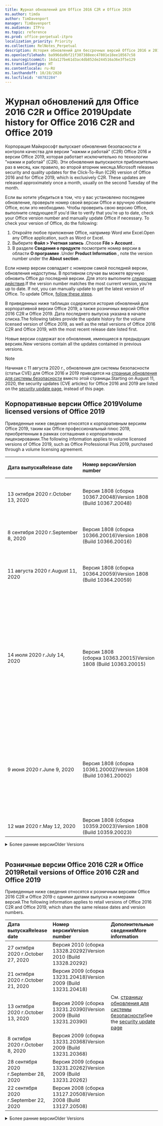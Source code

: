 ```yaml
---
title: Журнал обновлений для Office 2016 C2R и Office 2019
ms.author: timda
author: TimDavenport
manager: TimDavenport
ms.audience: ITPro
ms.topic: reference
ms.prod: office-perpetual-itpro
localization_priority: Priority
ms.collection: RelNotes_Perpetual
description: История обновлений для бессрочных версий Office 2016 и 2019 с технологией "нажми и работай" (C2R) для ИТ-специалистов
ms.openlocfilehash: ba996da9bf21f307388eec47801e18ee10567c58
ms.sourcegitcommit: 16da127be61d3ac4db852de244516a36e3f5e129
ms.translationtype: HT
ms.contentlocale: ru-RU
ms.lasthandoff: 10/28/2020
ms.locfileid: "48782284"
---
```

# <a name="update-history-for-office-2016-c2r-and-office-2019"></a><span data-ttu-id="4b2a7-103">Журнал обновлений для Office 2016 C2R и Office 2019</span><span class="sxs-lookup"><span data-stu-id="4b2a7-103">Update history for Office 2016 C2R and Office 2019</span></span>

<span data-ttu-id="4b2a7-p101">Корпорация Майкрософт выпускает обновления безопасности и контроля качества для версии "нажми и работай" (C2R) Office 2016 и версии Office 2019, которая работает исключительно по технологии "нажми и работай" (C2R). Эти обновления выпускаются приблизительно раз в месяц, как правило, во второй вторник месяца.</span><span class="sxs-lookup"><span data-stu-id="4b2a7-p101">Microsoft releases security and quality updates for the Click-To-Run (C2R) version of Office 2016 and for Office 2019, which is exclusively C2R. These updates are released approximately once a month, usually on the second Tuesday of the month.</span></span>

<span data-ttu-id="4b2a7-p102">Если вы хотите убедиться в том, что у вас установлено последнее обновление, проверьте номер своей версии Office и вручную обновите Office, если это необходимо. Чтобы проверить свою версию Office, выполните следующее:</span><span class="sxs-lookup"><span data-stu-id="4b2a7-p102">If you'd like to verify that you're up to date, check your Office version number and manually update Office if necessary. To check your version of Office, do the following:</span></span>

  1.    <span data-ttu-id="4b2a7-108">Откройте любое приложение Office, например Word или Excel.</span><span class="sxs-lookup"><span data-stu-id="4b2a7-108">Open any Office application, such as Word or Excel.</span></span>
  2.    <span data-ttu-id="4b2a7-109">Выберите **Файл > Учетная запись** .</span><span class="sxs-lookup"><span data-stu-id="4b2a7-109">Choose **File > Account** .</span></span>
  3.    <span data-ttu-id="4b2a7-110">В разделе **Сведения о продукте** посмотрите номер версии в области **О программе** .</span><span class="sxs-lookup"><span data-stu-id="4b2a7-110">Under **Product Information** , note the version number under the **About section** .</span></span>

<span data-ttu-id="4b2a7-p103">Если номер версии совпадает с номером самой последней версии, обновления недоступны. В противном случае вы можете вручную обновить Office до последней версии. Для этого выполните [следующие действия](https://support.office.com/article/2ab296f3-7f03-43a2-8e50-46de917611c5).</span><span class="sxs-lookup"><span data-stu-id="4b2a7-p103">If the version number matches the most current version, you're up to date. If not, you can manually update to get the latest version of Office. To update Office, [follow these steps](https://support.office.com/article/2ab296f3-7f03-43a2-8e50-46de917611c5).</span></span>


<span data-ttu-id="4b2a7-114">В приведенных ниже таблицах содержится история обновлений для корпоративной версии Office 2019, а также розничных версий Office 2016 C2R и Office 2019. Дата последнего выпуска указана в начале списка.</span><span class="sxs-lookup"><span data-stu-id="4b2a7-114">The following tables provide the update history for the volume licensed version of Office 2019, as well as the retail versions of Office 2016 C2R and Office 2019, with the most recent release date listed first.</span></span>

<span data-ttu-id="4b2a7-115">Новые версии содержат все обновления, имеющиеся в предыдущих версиях.</span><span class="sxs-lookup"><span data-stu-id="4b2a7-115">New versions contain all the updates contained in previous versions.</span></span>


 > [!NOTE]
> <span data-ttu-id="4b2a7-116">Начиная с 11 августа 2020 г., обновления для системы безопасности (статьи CVE) для Office 2016 и 2019 приводятся на [странице обновления для системы безопасности](https://docs.microsoft.com/officeupdates/microsoft365-apps-security-updates) вместо этой страницы.</span><span class="sxs-lookup"><span data-stu-id="4b2a7-116">Starting on August 11, 2020, the security updates (CVE articles) for Office 2016 and 2019 are listed on the [security update page](https://docs.microsoft.com/officeupdates/microsoft365-apps-security-updates), instead of this page.</span></span> 


## <a name="volume-licensed-versions-of-office-2019"></a><span data-ttu-id="4b2a7-117">Корпоративные версии Office 2019</span><span class="sxs-lookup"><span data-stu-id="4b2a7-117">Volume licensed versions of Office 2019</span></span>
<span data-ttu-id="4b2a7-118">Приведенные ниже сведения относятся к корпоративным версиям Office 2019, таким как Office профессиональный плюс 2019, приобретенным в рамках соглашения о корпоративном лицензировании.</span><span class="sxs-lookup"><span data-stu-id="4b2a7-118">The following information applies to volume licensed versions of Office 2019, such as Office Professional Plus 2019, purchased through a volume licensing agreement.</span></span>

[//]: # (НЕ УДАЛЯТЬ ТАБЛИЦУ КОРПОРАТИВНЫХ ВЕРСИЙ НАЧАЛО)


|<span data-ttu-id="4b2a7-120">**Дата выпуска**</span><span class="sxs-lookup"><span data-stu-id="4b2a7-120">**Release date**</span></span>|<span data-ttu-id="4b2a7-121">**Номер версии**</span><span class="sxs-lookup"><span data-stu-id="4b2a7-121">**Version number**</span></span>|<span data-ttu-id="4b2a7-122">**Дополнительные сведения**</span><span class="sxs-lookup"><span data-stu-id="4b2a7-122">**More information**</span></span>|
|:-----|:-----|:-----|
|<span data-ttu-id="4b2a7-123">13 октября 2020 г.</span><span class="sxs-lookup"><span data-stu-id="4b2a7-123">October 13, 2020</span></span>|<span data-ttu-id="4b2a7-124">Версия 1808 (сборка 10367.20048)</span><span class="sxs-lookup"><span data-stu-id="4b2a7-124">Version 1808 (Build 10367.20048)</span></span>|<span data-ttu-id="4b2a7-125">См. [страницу обновления для системы безопасности](https://docs.microsoft.com/officeupdates/microsoft365-apps-security-updates)</span><span class="sxs-lookup"><span data-stu-id="4b2a7-125">See the [security update page](https://docs.microsoft.com/officeupdates/microsoft365-apps-security-updates)</span></span>  |
|<span data-ttu-id="4b2a7-126">8 сентября 2020 г.</span><span class="sxs-lookup"><span data-stu-id="4b2a7-126">September 8, 2020</span></span>|<span data-ttu-id="4b2a7-127">Версия 1808 (сборка 10366.20016)</span><span class="sxs-lookup"><span data-stu-id="4b2a7-127">Version 1808 (Build 10366.20016)</span></span>|<span data-ttu-id="4b2a7-128">См. [страницу обновления для системы безопасности](https://docs.microsoft.com/officeupdates/microsoft365-apps-security-updates)</span><span class="sxs-lookup"><span data-stu-id="4b2a7-128">See the [security update page](https://docs.microsoft.com/officeupdates/microsoft365-apps-security-updates)</span></span> |
|<span data-ttu-id="4b2a7-129">11 августа 2020 г.</span><span class="sxs-lookup"><span data-stu-id="4b2a7-129">August 11, 2020</span></span>|<span data-ttu-id="4b2a7-130">Версия 1808 (сборка 10364.20059)</span><span class="sxs-lookup"><span data-stu-id="4b2a7-130">Version 1808 (Build 10364.20059)</span></span>|<span data-ttu-id="4b2a7-131">См. [страницу обновления для системы безопасности](https://docs.microsoft.com/officeupdates/microsoft365-apps-security-updates)</span><span class="sxs-lookup"><span data-stu-id="4b2a7-131">See the [security update page](https://docs.microsoft.com/officeupdates/microsoft365-apps-security-updates)</span></span> |
|<span data-ttu-id="4b2a7-132">14 июля 2020 г.</span><span class="sxs-lookup"><span data-stu-id="4b2a7-132">July 14, 2020</span></span>   |<span data-ttu-id="4b2a7-133">Версия 1808 (сборка 10363.20015)</span><span class="sxs-lookup"><span data-stu-id="4b2a7-133">Version 1808 (Build 10363.20015)</span></span>  |[<span data-ttu-id="4b2a7-134">CVE-2020-1342</span><span class="sxs-lookup"><span data-stu-id="4b2a7-134">CVE-2020-1342</span></span>](https://portal.msrc.microsoft.com/ru-RU/security-guidance/advisory/CVE-2020-1342) <br/>[<span data-ttu-id="4b2a7-135">CVE-2020-1349</span><span class="sxs-lookup"><span data-stu-id="4b2a7-135">CVE-2020-1349</span></span>](https://portal.msrc.microsoft.com/ru-RU/security-guidance/advisory/CVE-2020-1349) <br/>[<span data-ttu-id="4b2a7-136">CVE-2020-1445</span><span class="sxs-lookup"><span data-stu-id="4b2a7-136">CVE-2020-1445</span></span>](https://portal.msrc.microsoft.com/ru-RU/security-guidance/advisory/CVE-2020-1445) <br/>[<span data-ttu-id="4b2a7-137">CVE-2020-1446</span><span class="sxs-lookup"><span data-stu-id="4b2a7-137">CVE-2020-1446</span></span>](https://portal.msrc.microsoft.com/ru-RU/security-guidance/advisory/CVE-2020-1446) <br/>[<span data-ttu-id="4b2a7-138">CVE-2020-1447</span><span class="sxs-lookup"><span data-stu-id="4b2a7-138">CVE-2020-1447</span></span>](https://portal.msrc.microsoft.com/ru-RU/security-guidance/advisory/CVE-2020-1447) <br/>[<span data-ttu-id="4b2a7-139">CVE-2020-1448</span><span class="sxs-lookup"><span data-stu-id="4b2a7-139">CVE-2020-1448</span></span>](https://portal.msrc.microsoft.com/ru-RU/security-guidance/advisory/CVE-2020-1448) <br/>[<span data-ttu-id="4b2a7-140">CVE-2020-1449</span><span class="sxs-lookup"><span data-stu-id="4b2a7-140">CVE-2020-1449</span></span>](https://portal.msrc.microsoft.com/ru-RU/security-guidance/advisory/CVE-2020-1449) <br/>|
|<span data-ttu-id="4b2a7-141">9 июня 2020 г.</span><span class="sxs-lookup"><span data-stu-id="4b2a7-141">June 9, 2020</span></span>   |<span data-ttu-id="4b2a7-142">Версия 1808 (сборка 10361.20002)</span><span class="sxs-lookup"><span data-stu-id="4b2a7-142">Version 1808 (Build 10361.20002)</span></span>  |[<span data-ttu-id="4b2a7-143">CVE-2020-1225</span><span class="sxs-lookup"><span data-stu-id="4b2a7-143">CVE-2020-1225</span></span>](https://portal.msrc.microsoft.com/ru-RU/security-guidance/advisory/CVE-2020-1225) <br/> [<span data-ttu-id="4b2a7-144">CVE-2020-1226</span><span class="sxs-lookup"><span data-stu-id="4b2a7-144">CVE-2020-1226</span></span>](https://portal.msrc.microsoft.com/ru-RU/security-guidance/advisory/CVE-2020-1226) <br/>[<span data-ttu-id="4b2a7-145">CVE-2020-1229</span><span class="sxs-lookup"><span data-stu-id="4b2a7-145">CVE-2020-1229</span></span>](https://portal.msrc.microsoft.com/ru-RU/security-guidance/advisory/CVE-2020-1229) <br/>[<span data-ttu-id="4b2a7-146">CVE-2020-1321</span><span class="sxs-lookup"><span data-stu-id="4b2a7-146">CVE-2020-1321</span></span>](https://portal.msrc.microsoft.com/ru-RU/security-guidance/advisory/CVE-2020-1321) <br/>[<span data-ttu-id="4b2a7-147">CVE-2020-1322</span><span class="sxs-lookup"><span data-stu-id="4b2a7-147">CVE-2020-1322</span></span>](https://portal.msrc.microsoft.com/ru-RU/security-guidance/advisory/CVE-2020-1322) <br/>|
|<span data-ttu-id="4b2a7-148">12 мая 2020 г.</span><span class="sxs-lookup"><span data-stu-id="4b2a7-148">May 12, 2020</span></span>   |<span data-ttu-id="4b2a7-149">Версия 1808 (сборка 10359.20023)</span><span class="sxs-lookup"><span data-stu-id="4b2a7-149">Version 1808 (Build 10359.20023)</span></span>  |[<span data-ttu-id="4b2a7-150">CVE-2020-0901</span><span class="sxs-lookup"><span data-stu-id="4b2a7-150">CVE-2020-0901</span></span>](https://portal.msrc.microsoft.com/ru-RU/security-guidance/advisory/CVE-2020-0901) <br/> |


[//]: # (НЕ УДАЛЯТЬ ТАБЛИЦУ КОРПОРАТИВНЫХ ВЕРСИЙ КОНЕЦ)

<details>
<summary><span data-ttu-id="4b2a7-152">Более ранние версии</span><span class="sxs-lookup"><span data-stu-id="4b2a7-152">Older Versions</span></span></summary>
 

[//]: # (НЕ УДАЛЯТЬ СТАРУЮ ТАБЛИЦУ КОРПОРАТИВНЫХ ВЕРСИЙ НАЧАЛО)


|<span data-ttu-id="4b2a7-154">**Дата выпуска**</span><span class="sxs-lookup"><span data-stu-id="4b2a7-154">**Release date**</span></span>|<span data-ttu-id="4b2a7-155">**Номер версии**</span><span class="sxs-lookup"><span data-stu-id="4b2a7-155">**Version number**</span></span>|<span data-ttu-id="4b2a7-156">**Дополнительные сведения**</span><span class="sxs-lookup"><span data-stu-id="4b2a7-156">**More information**</span></span>|
|:-----|:-----|:-----|
|<span data-ttu-id="4b2a7-157">14 апреля 2020 г.</span><span class="sxs-lookup"><span data-stu-id="4b2a7-157">April 14, 2020</span></span>   |<span data-ttu-id="4b2a7-158">Версия 1808 (сборка 10358.20061)</span><span class="sxs-lookup"><span data-stu-id="4b2a7-158">Version 1808 (Build 10358.20061)</span></span>  |[<span data-ttu-id="4b2a7-159">CVE-2020-0760</span><span class="sxs-lookup"><span data-stu-id="4b2a7-159">CVE-2020-0760</span></span>](https://portal.msrc.microsoft.com/ru-RU/security-guidance/advisory/CVE-2020-0760) <br/> [<span data-ttu-id="4b2a7-160">CVE-2020-0906</span><span class="sxs-lookup"><span data-stu-id="4b2a7-160">CVE-2020-0906</span></span>](https://portal.msrc.microsoft.com/ru-RU/security-guidance/advisory/CVE-2020-0906) <br/> [<span data-ttu-id="4b2a7-161">CVE-2020-0961</span><span class="sxs-lookup"><span data-stu-id="4b2a7-161">CVE-2020-0961</span></span>](https://portal.msrc.microsoft.com/ru-RU/security-guidance/advisory/CVE-2020-0961) <br/> [<span data-ttu-id="4b2a7-162">CVE-2020-0980</span><span class="sxs-lookup"><span data-stu-id="4b2a7-162">CVE-2020-0980</span></span>](https://portal.msrc.microsoft.com/ru-RU/security-guidance/advisory/CVE-2020-0980) <br/>[<span data-ttu-id="4b2a7-163">CVE-2020-0991</span><span class="sxs-lookup"><span data-stu-id="4b2a7-163">CVE-2020-0991</span></span>](https://portal.msrc.microsoft.com/ru-RU/security-guidance/advisory/CVE-2020-0991) <br/> |
|<span data-ttu-id="4b2a7-164">10 марта 2020 г.</span><span class="sxs-lookup"><span data-stu-id="4b2a7-164">March 10, 2020</span></span>   |<span data-ttu-id="4b2a7-165">Версия 1808 (сборка 10357.20081)</span><span class="sxs-lookup"><span data-stu-id="4b2a7-165">Version 1808 (Build 10357.20081)</span></span>  |[<span data-ttu-id="4b2a7-166">CVE-2020-0850</span><span class="sxs-lookup"><span data-stu-id="4b2a7-166">CVE-2020-0850</span></span>](https://portal.msrc.microsoft.com/ru-RU/security-guidance/advisory/CVE-2020-0850) <br/> [<span data-ttu-id="4b2a7-167">CVE-2020-0852</span><span class="sxs-lookup"><span data-stu-id="4b2a7-167">CVE-2020-0852</span></span>](https://portal.msrc.microsoft.com/ru-RU/security-guidance/advisory/CVE-2020-0852) <br/> [<span data-ttu-id="4b2a7-168">CVE-2020-0892</span><span class="sxs-lookup"><span data-stu-id="4b2a7-168">CVE-2020-0892</span></span>](https://portal.msrc.microsoft.com/ru-RU/security-guidance/advisory/CVE-2020-0892) <br/>  |
|<span data-ttu-id="4b2a7-169">11 февраля 2020 г.</span><span class="sxs-lookup"><span data-stu-id="4b2a7-169">February 11, 2020</span></span>   |<span data-ttu-id="4b2a7-170">Версия 1808 (сборка 10356.20006)</span><span class="sxs-lookup"><span data-stu-id="4b2a7-170">Version 1808 (Build 10356.20006)</span></span>  |[<span data-ttu-id="4b2a7-171">CVE-2020-0696</span><span class="sxs-lookup"><span data-stu-id="4b2a7-171">CVE-2020-0696</span></span>](https://portal.msrc.microsoft.com/ru-RU/security-guidance/advisory/CVE-2020-0696) <br/> [<span data-ttu-id="4b2a7-172">CVE-2020-0759</span><span class="sxs-lookup"><span data-stu-id="4b2a7-172">CVE-2020-0759</span></span>](https://portal.msrc.microsoft.com/ru-RU/security-guidance/advisory/CVE-2020-0759) <br/>  |


[//]: # (НЕ УДАЛЯТЬ СТАРУЮ ТАБЛИЦУ КОРПОРАТИВНЫХ ВЕРСИЙ КОНЕЦ)

</details>


<br/>

## <a name="retail-versions-of-office-2016-c2r-and-office-2019"></a><span data-ttu-id="4b2a7-174">Розничные версии Office 2016 C2R и Office 2019</span><span class="sxs-lookup"><span data-stu-id="4b2a7-174">Retail versions of Office 2016 C2R and Office 2019</span></span>
<span data-ttu-id="4b2a7-175">Приведенные ниже сведения относятся к розничным версиям Office 2016 C2R и Office 2019 c одними датами выпуска и номерами версий.</span><span class="sxs-lookup"><span data-stu-id="4b2a7-175">The following information applies to retail versions of Office 2016 C2R and Office 2019, which share the same release dates and version numbers.</span></span>

[//]: # (НЕ УДАЛЯТЬ ТАБЛИЦУ РОЗНИЧНЫХ ВЕРСИЙ НАЧАЛО)


|<span data-ttu-id="4b2a7-177">**Дата выпуска**</span><span class="sxs-lookup"><span data-stu-id="4b2a7-177">**Release date**</span></span>|<span data-ttu-id="4b2a7-178">**Номер версии**</span><span class="sxs-lookup"><span data-stu-id="4b2a7-178">**Version number**</span></span>|<span data-ttu-id="4b2a7-179">**Дополнительные сведения**</span><span class="sxs-lookup"><span data-stu-id="4b2a7-179">**More information**</span></span>|
|:-----|:-----|:-----|
|<span data-ttu-id="4b2a7-180">27 октября 2020 г.</span><span class="sxs-lookup"><span data-stu-id="4b2a7-180">October 27, 2020</span></span>|<span data-ttu-id="4b2a7-181">Версия 2010 (сборка 13328.20292)</span><span class="sxs-lookup"><span data-stu-id="4b2a7-181">Version 2010 (Build 13328.20292)</span></span>| |
|<span data-ttu-id="4b2a7-182">21 октября 2020 г.</span><span class="sxs-lookup"><span data-stu-id="4b2a7-182">October 21, 2020</span></span>|<span data-ttu-id="4b2a7-183">Версия 2009 (сборка 13231.20418)</span><span class="sxs-lookup"><span data-stu-id="4b2a7-183">Version 2009 (Build 13231.20418)</span></span>| |
|<span data-ttu-id="4b2a7-184">13 октября 2020 г.</span><span class="sxs-lookup"><span data-stu-id="4b2a7-184">October 13, 2020</span></span>|<span data-ttu-id="4b2a7-185">Версия 2009 (сборка 13231.20390)</span><span class="sxs-lookup"><span data-stu-id="4b2a7-185">Version 2009 (Build 13231.20390)</span></span>|<span data-ttu-id="4b2a7-186">См. [страницу обновления для системы безопасности](https://docs.microsoft.com/officeupdates/microsoft365-apps-security-updates)</span><span class="sxs-lookup"><span data-stu-id="4b2a7-186">See the [security update page](https://docs.microsoft.com/officeupdates/microsoft365-apps-security-updates)</span></span>  |
|<span data-ttu-id="4b2a7-187">8 октября 2020 г.</span><span class="sxs-lookup"><span data-stu-id="4b2a7-187">October 8, 2020</span></span>|<span data-ttu-id="4b2a7-188">Версия 2009 (сборка 13231.20368)</span><span class="sxs-lookup"><span data-stu-id="4b2a7-188">Version 2009 (Build 13231.20368)</span></span>| |
|<span data-ttu-id="4b2a7-189">28 сентября 2020 г.</span><span class="sxs-lookup"><span data-stu-id="4b2a7-189">September 28, 2020</span></span>|<span data-ttu-id="4b2a7-190">Версия 2009 (сборка 13231.20262)</span><span class="sxs-lookup"><span data-stu-id="4b2a7-190">Version 2009 (Build 13231.20262)</span></span>| |
|<span data-ttu-id="4b2a7-191">22 сентября 2020 г.</span><span class="sxs-lookup"><span data-stu-id="4b2a7-191">September 22, 2020</span></span>|<span data-ttu-id="4b2a7-192">Версия 2008 (сборка 13127.20508)</span><span class="sxs-lookup"><span data-stu-id="4b2a7-192">Version 2008 (Build 13127.20508)</span></span>| |


[//]: # (НЕ УДАЛЯТЬ ТАБЛИЦУ РОЗНИЧНЫХ ВЕРСИЙ КОНЕЦ)

<details>
<summary><span data-ttu-id="4b2a7-194">Более ранние версии</span><span class="sxs-lookup"><span data-stu-id="4b2a7-194">Older Versions</span></span></summary>
 

[//]: # (НЕ УДАЛЯТЬ СТАРУЮ ТАБЛИЦУ РОЗНИЧНЫХ ВЕРСИЙ НАЧАЛО)


|<span data-ttu-id="4b2a7-196">**Дата выпуска**</span><span class="sxs-lookup"><span data-stu-id="4b2a7-196">**Release date**</span></span>|<span data-ttu-id="4b2a7-197">**Номер версии**</span><span class="sxs-lookup"><span data-stu-id="4b2a7-197">**Version number**</span></span>|<span data-ttu-id="4b2a7-198">**Дополнительные сведения**</span><span class="sxs-lookup"><span data-stu-id="4b2a7-198">**More information**</span></span>|
|:-----|:-----|:-----|
|<span data-ttu-id="4b2a7-199">9 сентября 2020 г.</span><span class="sxs-lookup"><span data-stu-id="4b2a7-199">September 9, 2020</span></span>|<span data-ttu-id="4b2a7-200">Версия 2008 (сборка 13127.20408)</span><span class="sxs-lookup"><span data-stu-id="4b2a7-200">Version 2008 (Build 13127.20408)</span></span>|<span data-ttu-id="4b2a7-201">См. [страницу обновления для системы безопасности](https://docs.microsoft.com/officeupdates/microsoft365-apps-security-updates)</span><span class="sxs-lookup"><span data-stu-id="4b2a7-201">See the [security update page](https://docs.microsoft.com/officeupdates/microsoft365-apps-security-updates)</span></span> |
|<span data-ttu-id="4b2a7-202">31 августа 2020 г.</span><span class="sxs-lookup"><span data-stu-id="4b2a7-202">August 31, 2020</span></span>|<span data-ttu-id="4b2a7-203">Версия 2008 (сборка 13127.20296)</span><span class="sxs-lookup"><span data-stu-id="4b2a7-203">Version 2008 (Build 13127.20296)</span></span>| |
|<span data-ttu-id="4b2a7-204">25 августа 2020 г.</span><span class="sxs-lookup"><span data-stu-id="4b2a7-204">August 25, 2020</span></span>|<span data-ttu-id="4b2a7-205">Версия 2007 (сборка 13029.20460)</span><span class="sxs-lookup"><span data-stu-id="4b2a7-205">Version 2007 (Build 13029.20460)</span></span>| |
|<span data-ttu-id="4b2a7-206">11 августа 2020 г.</span><span class="sxs-lookup"><span data-stu-id="4b2a7-206">August 11, 2020</span></span>|<span data-ttu-id="4b2a7-207">Версия 2007 (сборка 13029.20344)</span><span class="sxs-lookup"><span data-stu-id="4b2a7-207">Version 2007 (Build 13029.20344)</span></span>|<span data-ttu-id="4b2a7-208">См. [страницу обновления для системы безопасности](https://docs.microsoft.com/officeupdates/microsoft365-apps-security-updates)</span><span class="sxs-lookup"><span data-stu-id="4b2a7-208">See the [security update page](https://docs.microsoft.com/officeupdates/microsoft365-apps-security-updates)</span></span> |
|<span data-ttu-id="4b2a7-209">30 июля 2020 г.</span><span class="sxs-lookup"><span data-stu-id="4b2a7-209">July 30, 2020</span></span>|<span data-ttu-id="4b2a7-210">Версия 2007 (сборка 13029.20308)</span><span class="sxs-lookup"><span data-stu-id="4b2a7-210">Version 2007 (Build 13029.20308)</span></span>  |<span data-ttu-id="4b2a7-211">Исправления различных ошибок и улучшения производительности.</span><span class="sxs-lookup"><span data-stu-id="4b2a7-211">Various bug and performance fixes.</span></span>  <br/>  |
|<span data-ttu-id="4b2a7-212">28 июля 2020 г.</span><span class="sxs-lookup"><span data-stu-id="4b2a7-212">July 28, 2020</span></span>|<span data-ttu-id="4b2a7-213">Версия 2006 (сборка 13001.20498)</span><span class="sxs-lookup"><span data-stu-id="4b2a7-213">Version 2006 (Build 13001.20498)</span></span>  |<span data-ttu-id="4b2a7-214">Исправления различных ошибок и улучшения производительности.</span><span class="sxs-lookup"><span data-stu-id="4b2a7-214">Various bug and performance fixes.</span></span>  <br/>  |
|<span data-ttu-id="4b2a7-215">14 июля 2020 г.</span><span class="sxs-lookup"><span data-stu-id="4b2a7-215">July 14, 2020</span></span>|<span data-ttu-id="4b2a7-216">Версия 2006 (сборка 13001.20384)</span><span class="sxs-lookup"><span data-stu-id="4b2a7-216">Version 2006 (Build 13001.20384)</span></span>  |[<span data-ttu-id="4b2a7-217">CVE-2020-1342</span><span class="sxs-lookup"><span data-stu-id="4b2a7-217">CVE-2020-1342</span></span>](https://portal.msrc.microsoft.com/ru-RU/security-guidance/advisory/CVE-2020-1342) <br/>[<span data-ttu-id="4b2a7-218">CVE-2020-1349</span><span class="sxs-lookup"><span data-stu-id="4b2a7-218">CVE-2020-1349</span></span>](https://portal.msrc.microsoft.com/ru-RU/security-guidance/advisory/CVE-2020-1349) <br/>[<span data-ttu-id="4b2a7-219">CVE-2020-1445</span><span class="sxs-lookup"><span data-stu-id="4b2a7-219">CVE-2020-1445</span></span>](https://portal.msrc.microsoft.com/ru-RU/security-guidance/advisory/CVE-2020-1445) <br/>[<span data-ttu-id="4b2a7-220">CVE-2020-1446</span><span class="sxs-lookup"><span data-stu-id="4b2a7-220">CVE-2020-1446</span></span>](https://portal.msrc.microsoft.com/ru-RU/security-guidance/advisory/CVE-2020-1446) <br/>[<span data-ttu-id="4b2a7-221">CVE-2020-1447</span><span class="sxs-lookup"><span data-stu-id="4b2a7-221">CVE-2020-1447</span></span>](https://portal.msrc.microsoft.com/ru-RU/security-guidance/advisory/CVE-2020-1447) <br/>[<span data-ttu-id="4b2a7-222">CVE-2020-1449</span><span class="sxs-lookup"><span data-stu-id="4b2a7-222">CVE-2020-1449</span></span>](https://portal.msrc.microsoft.com/ru-RU/security-guidance/advisory/CVE-2020-1449) <br/>[<span data-ttu-id="4b2a7-223">CVE-2020-1458</span><span class="sxs-lookup"><span data-stu-id="4b2a7-223">CVE-2020-1458</span></span>](https://portal.msrc.microsoft.com/ru-RU/security-guidance/advisory/CVE-2020-1458) <br/>|
|<span data-ttu-id="4b2a7-224">30 июня 2020 г.</span><span class="sxs-lookup"><span data-stu-id="4b2a7-224">June 30, 2020</span></span>|<span data-ttu-id="4b2a7-225">Версия 2006 (сборка 13001.20266)</span><span class="sxs-lookup"><span data-stu-id="4b2a7-225">Version 2006 (Build 13001.20266)</span></span>  |<span data-ttu-id="4b2a7-226">Исправления различных ошибок и улучшения производительности.</span><span class="sxs-lookup"><span data-stu-id="4b2a7-226">Various bug and performance fixes.</span></span>  <br/>  |
|<span data-ttu-id="4b2a7-227">24 июня 2020 г.</span><span class="sxs-lookup"><span data-stu-id="4b2a7-227">June 24, 2020</span></span>|<span data-ttu-id="4b2a7-228">Версия 2005 (сборка 12827.20470)</span><span class="sxs-lookup"><span data-stu-id="4b2a7-228">Version 2005 (Build 12827.20470)</span></span>  |<span data-ttu-id="4b2a7-229">Исправления различных ошибок и улучшения производительности.</span><span class="sxs-lookup"><span data-stu-id="4b2a7-229">Various bug and performance fixes.</span></span>  <br/>  |
|<span data-ttu-id="4b2a7-230">9 июня 2020 г.</span><span class="sxs-lookup"><span data-stu-id="4b2a7-230">June 9, 2020</span></span>|<span data-ttu-id="4b2a7-231">Версия 2005 (сборка 12827.20336)</span><span class="sxs-lookup"><span data-stu-id="4b2a7-231">Version 2005 (Build 12827.20336)</span></span>  |[<span data-ttu-id="4b2a7-232">CVE-2020-1225</span><span class="sxs-lookup"><span data-stu-id="4b2a7-232">CVE-2020-1225</span></span>](https://portal.msrc.microsoft.com/ru-RU/security-guidance/advisory/CVE-2020-1225)  <br/> [<span data-ttu-id="4b2a7-233">CVE-2020-1226</span><span class="sxs-lookup"><span data-stu-id="4b2a7-233">CVE-2020-1226</span></span>](https://portal.msrc.microsoft.com/ru-RU/security-guidance/advisory/CVE-2020-1226)  <br/> [<span data-ttu-id="4b2a7-234">CVE-2020-1229</span><span class="sxs-lookup"><span data-stu-id="4b2a7-234">CVE-2020-1229</span></span>](https://portal.msrc.microsoft.com/ru-RU/security-guidance/advisory/CVE-2020-1229)  <br/> [<span data-ttu-id="4b2a7-235">CVE-2020-1321</span><span class="sxs-lookup"><span data-stu-id="4b2a7-235">CVE-2020-1321</span></span>](https://portal.msrc.microsoft.com/ru-RU/security-guidance/advisory/CVE-2020-1321)  <br/> [<span data-ttu-id="4b2a7-236">CVE-2020-1322</span><span class="sxs-lookup"><span data-stu-id="4b2a7-236">CVE-2020-1322</span></span>](https://portal.msrc.microsoft.com/ru-RU/security-guidance/advisory/CVE-2020-1322)  <br/>|
|<span data-ttu-id="4b2a7-237">2 июня 2020 г.</span><span class="sxs-lookup"><span data-stu-id="4b2a7-237">June 2, 2020</span></span>|<span data-ttu-id="4b2a7-238">Версия 2005 (сборка 12827.20268)</span><span class="sxs-lookup"><span data-stu-id="4b2a7-238">Version 2005 (Build 12827.20268)</span></span>  |<span data-ttu-id="4b2a7-239">Исправления различных ошибок и улучшения производительности.</span><span class="sxs-lookup"><span data-stu-id="4b2a7-239">Various bug and performance fixes.</span></span>  <br/>  |
|<span data-ttu-id="4b2a7-240">21 мая 2020 г.</span><span class="sxs-lookup"><span data-stu-id="4b2a7-240">May 21, 2020</span></span>|<span data-ttu-id="4b2a7-241">Версия 2004 (сборка 12730.20352)</span><span class="sxs-lookup"><span data-stu-id="4b2a7-241">Version 2004 (Build 12730.20352)</span></span>  |<span data-ttu-id="4b2a7-242">Исправления различных ошибок и улучшения производительности.</span><span class="sxs-lookup"><span data-stu-id="4b2a7-242">Various bug and performance fixes.</span></span>  <br/>  |
|<span data-ttu-id="4b2a7-243">12 мая 2020 г.</span><span class="sxs-lookup"><span data-stu-id="4b2a7-243">May 12, 2020</span></span>|<span data-ttu-id="4b2a7-244">Версия 2004 (сборка 12730.20270)</span><span class="sxs-lookup"><span data-stu-id="4b2a7-244">Version 2004 (Build 12730.20270)</span></span>  |[<span data-ttu-id="4b2a7-245">CVE-2020-0901</span><span class="sxs-lookup"><span data-stu-id="4b2a7-245">CVE-2020-0901</span></span>](https://portal.msrc.microsoft.com/ru-RU/security-guidance/advisory/CVE-2020-0901)  <br/>  |
|<span data-ttu-id="4b2a7-246">4 мая 2020 г.</span><span class="sxs-lookup"><span data-stu-id="4b2a7-246">May 4, 2020</span></span>|<span data-ttu-id="4b2a7-247">Версия 2004 (сборка 12730.20250)</span><span class="sxs-lookup"><span data-stu-id="4b2a7-247">Version 2004 (Build 12730.20250)</span></span>  |[<span data-ttu-id="4b2a7-248">Ссылка</span><span class="sxs-lookup"><span data-stu-id="4b2a7-248">Link</span></span>](https://support.microsoft.com/office/excel-word-powerpoint-file-becomes-corrupt-when-opening-a-file-that-contains-a-vba-project-or-after-enabling-a-macro-in-an-open-file-ad6ee6ca-db23-4614-a403-282821eb99f6?ui=en-us&rs=en-us&ad=us)<br/>  |
|<span data-ttu-id="4b2a7-249">29 апреля 2020 г.</span><span class="sxs-lookup"><span data-stu-id="4b2a7-249">April 29, 2020</span></span>|<span data-ttu-id="4b2a7-250">Версия 2004 (сборка 12730.20236)</span><span class="sxs-lookup"><span data-stu-id="4b2a7-250">Version 2004 (Build 12730.20236)</span></span>  |<span data-ttu-id="4b2a7-251">Исправления различных ошибок и улучшения производительности.</span><span class="sxs-lookup"><span data-stu-id="4b2a7-251">Various bug and performance fixes.</span></span> <br/>  |
|<span data-ttu-id="4b2a7-252">15 апреля 2020 г.</span><span class="sxs-lookup"><span data-stu-id="4b2a7-252">April 15, 2020</span></span>|<span data-ttu-id="4b2a7-253">Версия 2003 (сборка 12624.20466)</span><span class="sxs-lookup"><span data-stu-id="4b2a7-253">Version 2003 (Build 12624.20466)</span></span>  |<span data-ttu-id="4b2a7-254">Исправления различных ошибок и улучшения производительности.</span><span class="sxs-lookup"><span data-stu-id="4b2a7-254">Various bug and performance fixes.</span></span> <br/>  |
|<span data-ttu-id="4b2a7-255">14 апреля 2020 г.</span><span class="sxs-lookup"><span data-stu-id="4b2a7-255">April 14, 2020</span></span>|<span data-ttu-id="4b2a7-256">Версия 2003 (сборка 12624.20442)</span><span class="sxs-lookup"><span data-stu-id="4b2a7-256">Version 2003 (Build 12624.20442)</span></span>  |[<span data-ttu-id="4b2a7-257">CVE-2020-0760</span><span class="sxs-lookup"><span data-stu-id="4b2a7-257">CVE-2020-0760</span></span>](https://portal.msrc.microsoft.com/ru-RU/security-guidance/advisory/CVE-2020-0760) <br/> [<span data-ttu-id="4b2a7-258">CVE-2020-0906</span><span class="sxs-lookup"><span data-stu-id="4b2a7-258">CVE-2020-0906</span></span>](https://portal.msrc.microsoft.com/ru-RU/security-guidance/advisory/CVE-2020-0906) <br/> [<span data-ttu-id="4b2a7-259">CVE-2020-0961</span><span class="sxs-lookup"><span data-stu-id="4b2a7-259">CVE-2020-0961</span></span>](https://portal.msrc.microsoft.com/ru-RU/security-guidance/advisory/CVE-2020-0961) <br/> [<span data-ttu-id="4b2a7-260">CVE-2020-0979</span><span class="sxs-lookup"><span data-stu-id="4b2a7-260">CVE-2020-0979</span></span>](https://portal.msrc.microsoft.com/ru-RU/security-guidance/advisory/CVE-2020-0979) <br/> [<span data-ttu-id="4b2a7-261">CVE-2020-0980</span><span class="sxs-lookup"><span data-stu-id="4b2a7-261">CVE-2020-0980</span></span>](https://portal.msrc.microsoft.com/ru-RU/security-guidance/advisory/CVE-2020-0980) <br/>[<span data-ttu-id="4b2a7-262">CVE-2020-0991</span><span class="sxs-lookup"><span data-stu-id="4b2a7-262">CVE-2020-0991</span></span>](https://portal.msrc.microsoft.com/ru-RU/security-guidance/advisory/CVE-2020-0991) <br/> |
|<span data-ttu-id="4b2a7-263">31 марта 2020 г.</span><span class="sxs-lookup"><span data-stu-id="4b2a7-263">March 31, 2020</span></span>|<span data-ttu-id="4b2a7-264">Версия 2003 (сборка 12624.20382)</span><span class="sxs-lookup"><span data-stu-id="4b2a7-264">Version 2003 (Build 12624.20382)</span></span>  |<span data-ttu-id="4b2a7-265">Исправления различных ошибок и улучшения производительности.</span><span class="sxs-lookup"><span data-stu-id="4b2a7-265">Various bug and performance fixes.</span></span> <br/>  |
|<span data-ttu-id="4b2a7-266">25 марта 2020 г.</span><span class="sxs-lookup"><span data-stu-id="4b2a7-266">March 25, 2020</span></span>|<span data-ttu-id="4b2a7-267">Версия 2003 (сборка 12624.20320)</span><span class="sxs-lookup"><span data-stu-id="4b2a7-267">Version 2003 (Build 12624.20320)</span></span>  |<span data-ttu-id="4b2a7-268">Исправления различных ошибок и улучшения производительности.</span><span class="sxs-lookup"><span data-stu-id="4b2a7-268">Various bug and performance fixes.</span></span> <br/>  |
|<span data-ttu-id="4b2a7-269">10 марта 2020 г.</span><span class="sxs-lookup"><span data-stu-id="4b2a7-269">March 10, 2020</span></span>|<span data-ttu-id="4b2a7-270">Версия 2002 (сборка 12527.20278)</span><span class="sxs-lookup"><span data-stu-id="4b2a7-270">Version 2002 (Build 12527.20278)</span></span>  |[<span data-ttu-id="4b2a7-271">CVE-2020-0850</span><span class="sxs-lookup"><span data-stu-id="4b2a7-271">CVE-2020-0850</span></span>](https://portal.msrc.microsoft.com/ru-RU/security-guidance/advisory/CVE-2020-0850) <br/> [<span data-ttu-id="4b2a7-272">CVE-2020-0851</span><span class="sxs-lookup"><span data-stu-id="4b2a7-272">CVE-2020-0851</span></span>](https://portal.msrc.microsoft.com/ru-RU/security-guidance/advisory/CVE-2020-0851) <br/> [<span data-ttu-id="4b2a7-273">CVE-2020-0855</span><span class="sxs-lookup"><span data-stu-id="4b2a7-273">CVE-2020-0855</span></span>](https://portal.msrc.microsoft.com/ru-RU/security-guidance/advisory/CVE-2020-0855) <br/> [<span data-ttu-id="4b2a7-274">CVE-2020-0892</span><span class="sxs-lookup"><span data-stu-id="4b2a7-274">CVE-2020-0892</span></span>](https://portal.msrc.microsoft.com/ru-RU/security-guidance/advisory/CVE-2020-0892) <br/>  |
|<span data-ttu-id="4b2a7-275">1 марта 2020 г.</span><span class="sxs-lookup"><span data-stu-id="4b2a7-275">March 1, 2020</span></span>   |<span data-ttu-id="4b2a7-276">Версия 2002 (сборка 12527.20242)</span><span class="sxs-lookup"><span data-stu-id="4b2a7-276">Version 2002 (Build 12527.20242)</span></span>  |<span data-ttu-id="4b2a7-277">Исправлена проблема, из-за которой сторонние приложения не могли отправлять электронную почту из Outlook.</span><span class="sxs-lookup"><span data-stu-id="4b2a7-277">Addresses an issue that caused third party applications to be unable to send email from Outlook.</span></span> <br/>  |


[//]: # (НЕ УДАЛЯТЬ СТАРУЮ ТАБЛИЦУ РОЗНИЧНЫХ ВЕРСИЙ КОНЕЦ)


</details>






